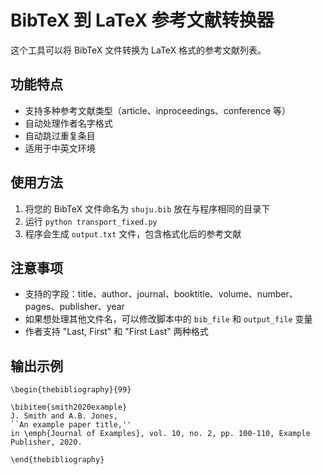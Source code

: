 # BibTeX 到 LaTeX 参考文献转换器

这个工具可以将 BibTeX 文件转换为 LaTeX 格式的参考文献列表。

## 功能特点

- 支持多种参考文献类型（article、inproceedings、conference 等）
- 自动处理作者名字格式
- 自动跳过重复条目
- 适用于中英文环境

## 使用方法

1. 将您的 BibTeX 文件命名为 `shuju.bib` 放在与程序相同的目录下
2. 运行 `python transport_fixed.py`
3. 程序会生成 `output.txt` 文件，包含格式化后的参考文献

## 注意事项

- 支持的字段：title、author、journal、booktitle、volume、number、pages、publisher、year
- 如果想处理其他文件名，可以修改脚本中的 `bib_file` 和 `output_file` 变量
- 作者支持 "Last, First" 和 "First Last" 两种格式

## 输出示例

```
\begin{thebibliography}{99}

\bibitem{smith2020example}
J. Smith and A.B. Jones,
``An example paper title,''
in \emph{Journal of Examples}, vol. 10, no. 2, pp. 100-110, Example Publisher, 2020.

\end{thebibliography}
``` 
